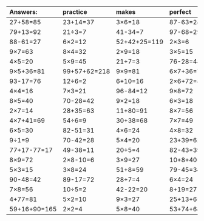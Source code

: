| Answers: | practice | makes | perfect | ! |
| :--- | :--- | :--- | :--- | :--- |
| 27+58=85 | 23+14=37 | 3×6=18 | 87-63=24 | 5×7=35 | 
| 79+13=92 | 21÷3=7 | 41-34=7 | 97-68=29 | 7×6=42 | 
| 88-61=27 | 6×2=12 | 52+42+25=119 | 2×3=6 | 6×9=54 | 
| 9×7=63 | 8×4=32 | 2×9=18 | 3×5=15 | 90-89=1 | 
| 4×5=20 | 5×9=45 | 21÷7=3 | 76-28=48 | 40-22=18 | 
| 9×5+36=81 | 99+57+62=218 | 9×9=81 | 6×7+36=78 | 15÷3=5 | 
| 93-17=76 | 12÷6=2 | 6+10=16 | 2×6+72=84 | 3×2=6 | 
| 4×4=16 | 7×3=21 | 96-84=12 | 9×8=72 | 87-54=33 | 
| 8×5=40 | 70-28=42 | 9×2=18 | 6×3=18 | 6×8-26=22 | 
| 2×7=14 | 28+35=63 | 11+80=91 | 8×7=56 | 16+42+6=64 | 
| 4×7+41=69 | 54÷6=9 | 30+38=68 | 7×7=49 | 93-42=51 | 
| 6×5=30 | 82-51=31 | 4×6=24 | 4×8=32 | 33-15=18 | 
| 9÷1=9 | 70-42=28 | 5×4=20 | 23+39=62 | 2×6=12 | 
| 77+17-77=17 | 49-38=11 | 20÷5=4 | 82-43=39 | 16+49=65 | 
| 8×9=72 | 2×8-10=6 | 3×9=27 | 10+8+40=58 | 8×4-12=20 | 
| 5×3=15 | 3×8=24 | 51+8=59 | 79-45=34 | 6×8=48 | 
| 90-48=42 | 89-17=72 | 28÷7=4 | 6×4=24 | 52-27=25 | 
| 7×8=56 | 10÷5=2 | 42-22=20 | 8+19=27 | 5×6=30 | 
| 4+77=81 | 5×2=10 | 9×3=27 | 25+13+6=44 | 42-9=33 | 
| 59+16+90=165 | 2×2=4 | 5×8=40 | 53+74+68=195 | 4×4-10=6 | 
